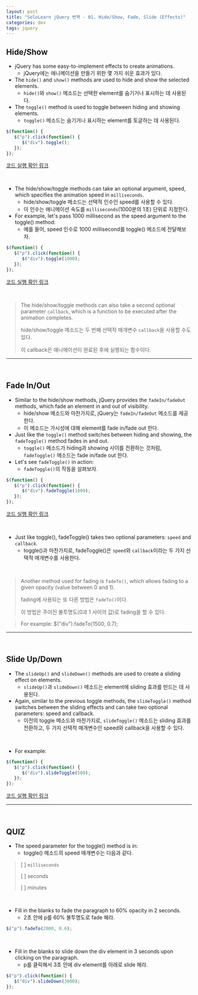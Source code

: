 ```yaml
---
layout: post
title: "SoloLearn jQuery 번역 - 01. Hide/Show, Fade, Slide (Effects)"
categories: dev
tags: jquery
---
```


## Hide/Show

- jQuery has some easy-to-implement effects to create animations.
  - jQuery에는 애니메이션을 만들기 위한 몇 가지 쉬운 효과가 있다.
- The `hide()` and `show()` methods are used to hide and show the selected elements.
  - `hide()`와 `show()` 메소드는 선택한 element를 숨기거나 표시하는 데 사용된다.
- The `toggle()` method is used to toggle between hiding and showing elements.
  - `toggle()` 메소드는 숨기거나 표시하는 element를 토글하는 데 사용된다.

```js
$(function() {
   $("p").click(function() {
      $("div").toggle();
   });
});
```

[코드 실행 확인 링크](https://code.sololearn.com/1135/#js)

<br>

- The hide/show/toggle methods can take an optional argument, speed, which specifies the animation speed in `milliseconds`.
  - hide/show/toggle 메소드는 선택적 인수인 speed를 사용할 수 있다.
  - 이 인수는 애니메이션 속도를 `milliseconds`(1000분의 1초) 단위로 지정한다.
- For example, let's pass 1000 millisecond as the speed argument to the toggle() method:
  - 예를 들어, speed 인수로 1000 millisecond를 toggle() 메소드에 전달해보자.

```js
$(function() {
   $("p").click(function() {
      $("div").toggle(1000);
   });
});
```

[코드 실행 확인 링크](https://code.sololearn.com/1136/#js)

<br>

> The hide/show/toggle methods can also take a second optional parameter `callback`, which is a function to be executed after the animation completes.
>
> hide/show/toggle 메소드는 두 번째 선택적 매개변수 `callback`을 사용할 수도 있다.
>
> 이 callback은 애니메이션이 완료된 후에 실행되는 함수이다.

------

<br>

## Fade In/Out

- Similar to the hide/show methods, jQuery provides the `fadeIn/fadeOut` methods, which fade an element in and out of visibility.
  - hide/show 메소드와 마찬가지로, jQuery는 `fadeIn/fadeOut` 메소드를 제공한다.
  - 이 메소드는 가시성에 대해 element를 fade in/fade out 한다.
- Just like the `toggle()` method switches between hiding and showing, the `fadeToggle()` method fades in and out.
  - `toggle()` 메소드가 hiding과 showing 사이를 전환하는 것처럼, `fadeToggle()` 메소드는 fade in/fade out 한다.
- Let's see `fadeToggle()` in action:
  - `fadeToggle()`의 작동을 살펴보자.

```js
$(function() {
   $("p").click(function() {
      $("div").fadeToggle(1000);
   });
});
```

[코드 실행 확인 링크](https://code.sololearn.com/1137/#js)

<br>

- Just like toggle(), fadeToggle() takes two optional parameters: `speed` and `callback`.
  - toggle()과 마찬가지로, fadeToggle()은 `speed`와 `callback`이라는 두 가지 선택적 매개변수를 사용한다.

<br>

> Another method used for fading is `fadeTo()`, which allows fading to a given opacity (value between 0 and 1).
>
> fading에 사용되는 또 다른 방법은 `fadeTo()`이다.
>
> 이 방법은 주어진 불투명도(0과 1 사이의 값)로 fading을 할 수 있다.

> For example: $("div").fadeTo(1500, 0.7);

------

<br>

## Slide Up/Down

- The `slideUp()` and `slideDown()` methods are used to create a sliding effect on elements.
  - `slideUp()`과 `slideDown()` 메소드는 element에 sliding 효과를 만드는 데 사용된다.
- Again, similar to the previous toggle methods, the `slideToggle()` method switches between the sliding effects and can take two optional parameters: speed and callback.
  - 이전의 toggle 메소드와 마찬가지로, `slideToggle()` 메소드는 sliding 효과를 전환하고, 두 가지 선택적 매개변수인 speed와 callback을 사용할 수 있다.

<br>

- For example:

```js
$(function() {
   $("p").click(function() {
      $("div").slideToggle(500);
   });
});
```

[코드 실행 확인 링크](https://code.sololearn.com/1138/#js)

------

<br>

## QUIZ

- The speed parameter for the toggle() method is in:
  - toggle() 메소드의 speed 매개변수는 다음과 같다.

> [ ] `milliseconds`
>
> [ ] seconds
>
> [ ] minutes

<br>

- Fill in the blanks to fade the paragraph to 60% opacity in 2 seconds.
  - 2초 안에 p를 60% 불투명도로 fade 해라.

```js
$("p").fadeTo(2000, 0.6);
```

<br>

- Fill in the blanks to slide down the div element in 3 seconds upon clicking on the paragraph.
  - p를 클릭해서 3초 안에 div element를 아래로 slide 해라.

```js
$("p").click(function() {
   $("div").slideDown(3000);
});
```

<br>
